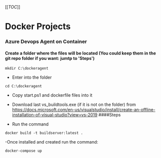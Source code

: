 [[_TOC_]]
# Docker Projects
### Azure Devops Agent on Container
#### Create a folder where the files will be located (You could keep them in the git repo folder if you want: jumtp to 'Steps')

`mkdir C:\dockeragent`

- Enter into the folder

`cd C:\dockeragent`

- Copy start.ps1 and dockerfile files into it

- Download last vs_buildtools.exe (if it is not on the folder) from 
https://docs.microsoft.com/en-us/visualstudio/install/create-an-offline-installation-of-visual-studio?view=vs-2019
####Steps
- Run the command

 `docker build -t buildserver:latest .`
 
 -Once installed and created run the command:

 `docker-compose up`
